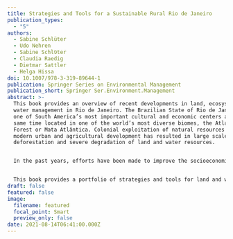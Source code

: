 ```yaml
---
title: Strategies and Tools for a Sustainable Rural Rio de Janeiro
publication_types:
  - "5"
authors:
  - Sabine Schlüter
  - Udo Nehren
  - Sabine Schlϋter
  - Claudia Raedig
  - Dietmar Sattler
  - Helga Hissa
doi: 10.1007/978-3-319-89644-1
publication: Springer Series on Environmental Management
publication_short: Springer Ser.Environment.Management
abstract: >-
  This book provides an overview of recent developments in land, ecosystem, and
  water management in Rio de Janeiro. The Brazilian State of Rio de Janeiro is
  one of South America’s most important cultural and economic centers and at the
  same time located in one of the world’s most diverse biomes, the Atlantic
  Forest or Mata Atlântica. Colonial exploitation of natural resources and
  modern urban and agricultural development has resulted in large scale
  deforestation and severe degradation of land and water resources.


  In the past years, efforts have been made to improve the socioeconomic and environmental status of the rural landscapes to secure rural livelihoods, to ensure food and water supply for urban areas, and to contribute to biodiversity conservation and ecological stability.


  This book provides a portfolio of strategies and tools for land and water management that were developed within the German-Brazilian research project INTECRAL in cooperation with the state program Rio Rural, as well as Brazilian universities and research institutions. It covers a wide spectrum from research to application at the science-policy interface and has a model character for other rural areas in Latin America and beyond.  This volume will be a valuable resource for scientists, practitioners, policy makers, and graduate students in the field of environmental management and sustainable rural development.
draft: false
featured: false
image:
  filename: featured
  focal_point: Smart
  preview_only: false
date: 2021-08-14T06:41:00.000Z
---
```

